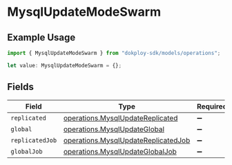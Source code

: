 # MysqlUpdateModeSwarm

## Example Usage

```typescript
import { MysqlUpdateModeSwarm } from "dokploy-sdk/models/operations";

let value: MysqlUpdateModeSwarm = {};
```

## Fields

| Field                                                                                      | Type                                                                                       | Required                                                                                   | Description                                                                                |
| ------------------------------------------------------------------------------------------ | ------------------------------------------------------------------------------------------ | ------------------------------------------------------------------------------------------ | ------------------------------------------------------------------------------------------ |
| `replicated`                                                                               | [operations.MysqlUpdateReplicated](../../models/operations/mysqlupdatereplicated.md)       | :heavy_minus_sign:                                                                         | N/A                                                                                        |
| `global`                                                                                   | [operations.MysqlUpdateGlobal](../../models/operations/mysqlupdateglobal.md)               | :heavy_minus_sign:                                                                         | N/A                                                                                        |
| `replicatedJob`                                                                            | [operations.MysqlUpdateReplicatedJob](../../models/operations/mysqlupdatereplicatedjob.md) | :heavy_minus_sign:                                                                         | N/A                                                                                        |
| `globalJob`                                                                                | [operations.MysqlUpdateGlobalJob](../../models/operations/mysqlupdateglobaljob.md)         | :heavy_minus_sign:                                                                         | N/A                                                                                        |